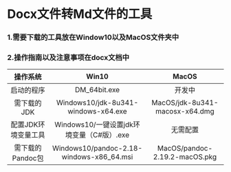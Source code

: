# Docx文件转Md文件的工具
### 1.需要下载的工具放在Window10以及MacOS文件夹中
### 2.操作指南以及注意事项在docx文档中

|操作系统|Win10|MacOS|
|:--:|:--:|:--:|
|启动的程序|DM_64bit.exe|开发中|
|需下载的JDK|Windows10/jdk-8u341-windows-x64.exe|MacOS/jdk-8u341-macosx-x64.dmg|
|配置JDK环境变量工具|Windows10/一键设置jdk环境变量（C#版）.exe|无需配置|
|需下载的Pandoc包|Windows10/pandoc-2.18-windows-x86_64.msi|MacOS/pandoc-2.19.2-macOS.pkg|
